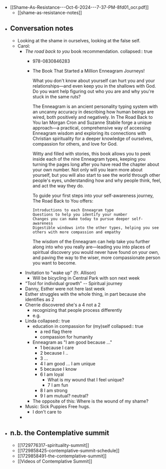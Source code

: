 - [[Shame-As-Resistance---Oct-6-2024---7-37-PM-8fd01_ocr.pdf]]
	- [[shame-as-resistance-notes]]
- ## Conversation notes
	- Looking at the shame in ourselves, looking at the false self.
	- Carol:
		- *The road back to you* book recommendation.
		  collapsed:: true
			- 978-0830846283
			- The Book That Started a Million Enneagram Journeys!
			  
			  What you don't know about yourself can hurt you and your relationships―and even keep you in the shallows with God. Do you want help figuring out who you are and why you're stuck in the same ruts?
			  
			  The Enneagram is an ancient personality typing system with an uncanny accuracy in describing how human beings are wired, both positively and negatively. In The Road Back to You Ian Morgan Cron and Suzanne Stabile forge a unique approach―a practical, comprehensive way of accessing Enneagram wisdom and exploring its connections with Christian spirituality for a deeper knowledge of ourselves, compassion for others, and love for God.
			  
			  Witty and filled with stories, this book allows you to peek inside each of the nine Enneagram types, keeping you turning the pages long after you have read the chapter about your own number. Not only will you learn more about yourself, but you will also start to see the world through other people's eyes, understanding how and why people think, feel, and act the way they do.
			  
			  To guide your first steps into your self-awareness journey, The Road Back to You offers:
			  
			      Introductions to each Enneagram type
			      Questions to help you identify your number
			      Changes you can make today to pursue deeper self-awareness
			      Digestible windows into the other types, helping you see others with more compassion and empathy
			  
			  The wisdom of the Enneagram can help take you further along into who you really are―leading you into places of spiritual discovery you would never have found on your own, and paving the way to the wiser, more compassionate person you want to become.
		- Invitation to "wake up" (fr. Allison)
			- Will be bicycling in Central Park with son next week
		- "Tool for individual growth" -- Spiritual journey
		- Danny, Esther were not here last week
		- Esther struggles with the whole thing, in part because she identifies as 2
		- Cherrie discovered she's a 4 not a 2
			- recognizing that people process differently
			- e.g.
		- Linda
		  collapsed:: true
			- education in compassion for (my)self
			  collapsed:: true
				- a red flag there
				- compassion for humanity
			- Enneagram as "I am good because ..."
				- 1 because I care
				- 2 because I ..
				- 3 ...
				- 4 I am good ... I am unique
				- 5 because I know
				- 6 I am loyal
					- What is my wound that I feel unique?
					- 7 I am fun
				- 8 I am strong
				- 9 I am mutual? neutral?
			- The opposite of this: Where is the wound of my shame?
		- Music: Sick Puppies Free hugs.
			- I don't care to
		-
- ## n.b. the Contemplative summit
	- [[1729776317-spirituality-summit]]
	- [[1729858425-contemplative-summit-schedule]]
	- [[1729858491-the-contemplative-summit]]
	- [[Videos of Contemplative Summit]]